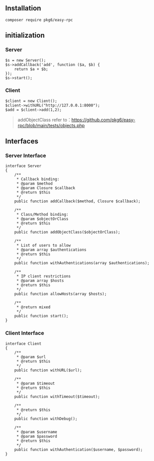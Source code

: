 ## Installation

~~~
composer require pkg6/easy-rpc
~~~

## initialization

### Server

~~~
$s = new Server();
$s->addCallback('add', function ($a, $b) {
    return $a + $b;
});
$s->start();
~~~

### Client

~~~
$client = new Client();
$client->withURL("http://127.0.0.1:8000");
$add = $client->add(1,2);
~~~

> addObjectClass refer to：https://github.com/pkg6/easy-rpc/blob/main/tests/objects.php

## Interfaces

### Server Interface

~~~
interface Server
{
    /**
     * Callback binding:
     * @param $method
     * @param Closure $callback
     * @return $this
     */
    public function addCallback($method, Closure $callback);

    /**
     * Class/Method binding:
     * @param $objectOrClass
     * @return $this
     */
    public function addObjectClass($objectOrClass);

    /**
     * List of users to allow
     * @param array $authentications
     * @return $this
     */
    public function withAuthentications(array $authentications);

    /**
     * IP client restrictions
     * @param array $hosts
     * @return $this
     */
    public function allowHosts(array $hosts);

    /**
     * @return mixed
     */
    public function start();
}
~~~

### Client Interface

~~~
interface Client
{
    /**
     * @param $url
     * @return $this
     */
    public function withURL($url);

    /**
     * @param $timeout
     * @return $this
     */
    public function withTimeout($timeout);

    /**
     * @return $this
     */
    public function withDebug();

    /**
     * @param $username
     * @param $password
     * @return $this
     */
    public function withAuthentication($username, $password);
}
~~~

